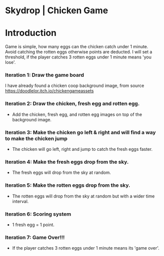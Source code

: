 # Skydrop | Chicken Game

# Introduction

Game is simple, how many eggs can the chicken catch under 1 minute. Avoid catching the rotten eggs otherwise
points are deducted. I will set a threshold, if the player catches 3 rotten eggs under 1 minute means 'you lose'.

### Iteration 1: Draw the game board

I have already found a chicken coop background image, from source https://doodlelor.itch.io/chickengameassets

### Iteration 2: Draw the chicken, fresh egg and rotten egg.

- Add the chicken, fresh egg, and rotten egg images on top of the background image.

### Iteration 3: Make the chicken go left & right and will find a way to make the chicken jump

- The chicken will go left, right and jump to catch the fresh eggs faster.

### Iteration 4: Make the fresh eggs drop from the sky.

- The fresh eggs will drop from the sky at random.

### Iteration 5: Make the rotten eggs drop from the sky.

- The rotten eggs will drop from the sky at random but with a wider time interval.

### Iteration 6: Scoring system

- 1 fresh egg = 1 point.

### Iteration 7: Game Over!!!

- If the player catches 3 rotten eggs under 1 minute means its 'game over'.
